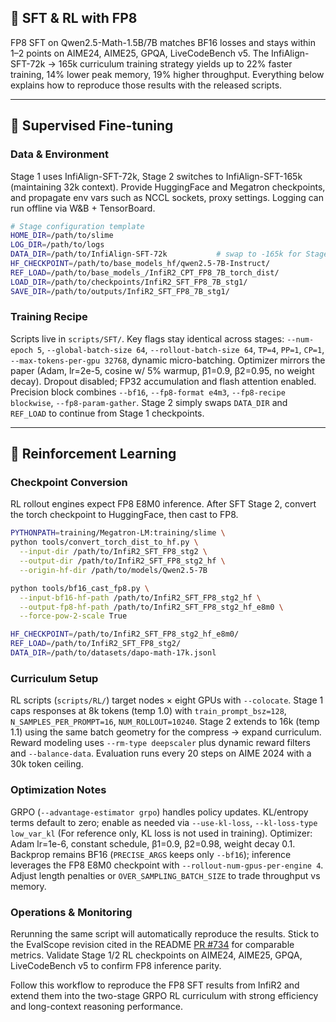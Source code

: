 ## 🤖 SFT & RL with FP8

FP8 SFT on Qwen2.5-Math-1.5B/7B matches BF16 losses and stays within 1–2 points on AIME24, AIME25, GPQA, LiveCodeBench v5. The InfiAlign-SFT-72k → 165k curriculum training strategy yields up to 22% faster training, 14% lower peak memory, 19% higher throughput. Everything below explains how to reproduce those results with the released scripts.

---

## 🧠 Supervised Fine-tuning

### Data & Environment
Stage 1 uses InfiAlign-SFT-72k, Stage 2 switches to InfiAlign-SFT-165k (maintaining 32k context). Provide HuggingFace and Megatron checkpoints, and propagate env vars such as NCCL sockets, proxy settings. Logging can run offline via W&B + TensorBoard.

```bash
# Stage configuration template
HOME_DIR=/path/to/slime
LOG_DIR=/path/to/logs
DATA_DIR=/path/to/InfiAlign-SFT-72k           # swap to -165k for Stage 2
HF_CHECKPOINT=/path/to/base_models_hf/qwen2.5-7B-Instruct/
REF_LOAD=/path/to/base_models_/InfiR2_CPT_FP8_7B_torch_dist/
LOAD_DIR=/path/to/checkpoints/InfiR2_SFT_FP8_7B_stg1/
SAVE_DIR=/path/to/outputs/InfiR2_SFT_FP8_7B_stg1/
```

### Training Recipe
Scripts live in `scripts/SFT/`. Key flags stay identical across stages: `--num-epoch 5`, `--global-batch-size 64`, `--rollout-batch-size 64`, `TP=4`, `PP=1`, `CP=1`, `--max-tokens-per-gpu 32768`, dynamic micro-batching. Optimizer mirrors the paper (Adam, lr=2e-5, cosine w/ 5% warmup, β1=0.9, β2=0.95, no weight decay). Dropout disabled; FP32 accumulation and flash attention enabled. Precision block combines `--bf16`, `--fp8-format e4m3`, `--fp8-recipe blockwise`, `--fp8-param-gather`. Stage 2 simply swaps `DATA_DIR` and `REF_LOAD` to continue from Stage 1 checkpoints.


---

## 🎯 Reinforcement Learning

### Checkpoint Conversion
RL rollout engines expect FP8 E8M0 inference. After SFT Stage 2, convert the torch checkpoint to HuggingFace, then cast to FP8.

```bash
PYTHONPATH=training/Megatron-LM:training/slime \
python tools/convert_torch_dist_to_hf.py \
  --input-dir /path/to/InfiR2_SFT_FP8_stg2 \
  --output-dir /path/to/InfiR2_SFT_FP8_stg2_hf \
  --origin-hf-dir /path/to/models/Qwen2.5-7B

python tools/bf16_cast_fp8.py \
  --input-bf16-hf-path /path/to/InfiR2_SFT_FP8_stg2_hf \
  --output-fp8-hf-path /path/to/InfiR2_SFT_FP8_stg2_hf_e8m0 \
  --force-pow-2-scale True

HF_CHECKPOINT=/path/to/InfiR2_SFT_FP8_stg2_hf_e8m0/
REF_LOAD=/path/to/InfiR2_SFT_FP8_stg2/
DATA_DIR=/path/to/datasets/dapo-math-17k.jsonl
```

### Curriculum Setup
RL scripts (`scripts/RL/`) target nodes × eight GPUs with `--colocate`. Stage 1 caps responses at 8k tokens (temp 1.0) with `train_prompt_bsz=128`, `N_SAMPLES_PER_PROMPT=16`, `NUM_ROLLOUT=10240`. Stage 2 extends to 16k (temp 1.1) using the same batch geometry for the compress → expand curriculum. Reward modeling uses `--rm-type deepscaler` plus dynamic reward filters and `--balance-data`. Evaluation runs every 20 steps on AIME 2024 with a 30k token ceiling.

### Optimization Notes
GRPO (`--advantage-estimator grpo`) handles policy updates. KL/entropy terms default to zero; enable as needed via `--use-kl-loss`, `--kl-loss-type low_var_kl` (For reference only, KL loss is not used in training). Optimizer: Adam lr=1e-6, constant schedule, β1=0.9, β2=0.98, weight decay 0.1. Backprop remains BF16 (`PRECISE_ARGS` keeps only `--bf16`); inference leverages the FP8 E8M0 checkpoint with `--rollout-num-gpus-per-engine 4`. Adjust length penalties or `OVER_SAMPLING_BATCH_SIZE` to trade throughput vs memory.

### Operations & Monitoring
Rerunning the same script will automatically reproduce the results. Stick to the EvalScope revision cited in the README [PR #734](https://github.com/modelscope/evalscope/pull/734) for comparable metrics. Validate Stage 1/2 RL checkpoints on AIME24, AIME25, GPQA, LiveCodeBench v5 to confirm FP8 inference parity.

Follow this workflow to reproduce the FP8 SFT results from InfiR2 and extend them into the two-stage GRPO RL curriculum with strong efficiency and long-context reasoning performance.
